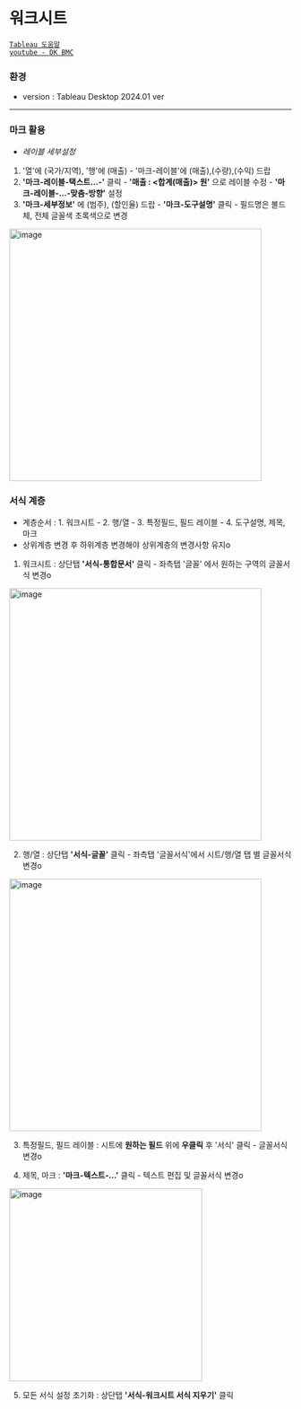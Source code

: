 # 워크시트

[`Tableau 도움말`](https://help.tableau.com/current/pro/desktop/ko-kr/datafields_typesandroles_datatypes.htm)  
[`youtube - DK BMC`](https://www.youtube.com/@DKBMCOfficial)  

### 환경

- version : Tableau Desktop 2024.01 ver

---
### 마크 활용  
- *레이블 세부설정*  
1. '열'에 (국가/지역), '행'에 (매출) - '마크-레이블'에 (매출),(수량),(수익) 드랍  
2. **'마크-레이블-택스트...-'** 클릭 - **'매출 : <합계(매출)> 원'** 으로 레이블 수정 - **'마크-레이블-...-맞춤-방향'** 설정  
3. **'마크-세부정보'** 에 (범주), (할인율) 드랍 - **'마크-도구설명'** 클릭 - 필드명은 볼드체, 전체 글꼴색 초록색으로 변경  

<img width="450" alt="image" src="https://github.com/Choe-minsung/TIL/assets/145301343/bfe880b4-4448-4d0e-8349-62a8aa47c58a">  

### 서식 계층  
- 계층순서 : 1. 워크시트 - 2. 행/열 - 3. 특정필드, 필드 레이블 - 4. 도구설명, 제목, 마크  
- 상위계층 변경 후 하위계층 변경해야 상위계층의 변경사항 유지o  

1. 워크시트 : 상단탭 **'서식-통합문서'** 클릭 - 좌측탭 '글꼴' 에서 원하는 구역의 글꼴서식 변경o    
  <img width="450" alt="image" src="https://github.com/Choe-minsung/TIL/assets/145301343/6689dd42-58e5-4e3f-93fd-fe3c1d2b7104">  
  
2. 행/열 : 상단탭 **'서식-글꼴'** 클릭 - 좌측탭 '글꼴서식'에서 시트/행/열 탭 별 글꼴서식 변경o  
<img width="450" alt="image" src="https://github.com/Choe-minsung/TIL/assets/145301343/76525833-5d19-4a42-8f04-8ab1fa8a96c1">

 3. 특정필드, 필드 레이블 : 시트에 **원하는 필드** 위에 **우클릭** 후 '서식' 클릭 - 글꼴서식 변경o  

 4. 제목, 마크 : **'마크-텍스트-...'** 클릭 - 텍스트 편집 및 글꼴서식 변경o
<img width="344" alt="image" src="https://github.com/Choe-minsung/TIL/assets/145301343/822e58b3-bc31-4995-b660-47c71a6ffc93">

5. 모든 서식 설정 초기화 : 상단탭 **'서식-워크시트 서식 지우기'** 클릭  
